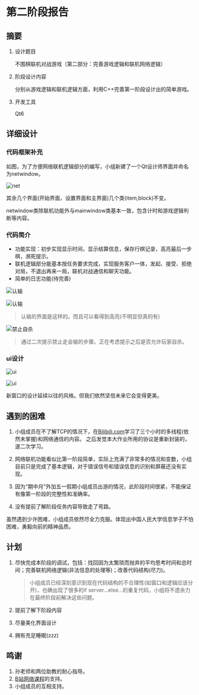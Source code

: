 # 第二阶段报告

## 摘要

1. 设计题目

    不围棋联机对战游戏（第二部分：完善游戏逻辑和联机网络逻辑）

2. 阶段设计内容

    分别从游戏逻辑和联机逻辑方面，利用C++完善第一阶段设计出的简单游戏。

3. 开发工具

    Qt6

## 详细设计

### 代码框架补充

如图，为了方便网络联机逻辑部分的编写，小组新建了一个Qt设计师界面并命名为netwindow。

![net](http://m.qpic.cn/psc?/V13tRFxc0Vxo8W/ruAMsa53pVQWN7FLK88i5ovLm3QE81bYiRIOVcnPJnv9RfVHbK5eZ1OEpZfrI1iUC1WX6lZDmk10XcM38E21FDeAnBfE5RCSZ0uUNENZcuM!/b&bo=DgbmAwAAAAADF98!&rf=viewer_4)

其余几个界面(开始界面，设置界面和主界面)几个类(item,block)不变。

netwindow类除联机功能外与mainwindow类基本一致，包含计时和游戏逻辑判断等内容。

### 代码简介

+ 功能实现：初步实现显示时间，显示结算信息，保存行棋记录，高亮最后一步棋，濒死提示。
+ 联机逻辑部分能基本按任务要求完成，实现服务客户一体，发起、接受、拒绝对局，不退出再来一局，联机对战通信和聊天功能。
+ 简单的日志功能(待完善)
  
![认输](http://m.qpic.cn/psc?/V13tRFxc0Vxo8W/ruAMsa53pVQWN7FLK88i5k3DbhV5.OgTjW3XiL.OrLxvHxvwpo3vOKwpztpc16wLCb3q.49xXTX2v6XtxAffxfbeOEuSvMHsSpDGYbSwa04!/b&bo=0AQ4BAAAAAADB8o!&rf=viewer_4)

![认输](http://m.qpic.cn/psc?/V13tRFxc0Vxo8W/ruAMsa53pVQWN7FLK88i5k3DbhV5.OgTjW3XiL.OrLwoSnonyIkQ.UK3UHHUt6*8VD.JVV4J.c2tKeiXuDQqDdgPIdcFAK3mRh2y0WxkZQk!/b&bo=0AQ4BAAAAAADJ.o!&rf=viewer_4)

>认输的界面是这样的。而且可以看得到高亮(不明显但真的有)

![禁止自杀](http://m.qpic.cn/psc?/V13tRFxc0Vxo8W/ruAMsa53pVQWN7FLK88i5hvzn.V8NPaa.cxR*ibi85OqaqkId752LEknf1zgDCZ1BnhatZJDPaYj8h11GYkueQuEd2VHtlAb2eQ0UN60vFw!/b&bo=0AQ4BAAAAAADB8o!&rf=viewer_4)

>通过二次提示禁止走会输的步骤。正在考虑提示之后是否允许玩家自杀。

### ui设计

![ui](http://m.qpic.cn/psc?/V13tRFxc0Vxo8W/ruAMsa53pVQWN7FLK88i5tspQxvIajo2suae*kYVL0rmpCENCZgSPe*MAD2TyAKUJpaUgaBhO5HdrQDaieJHm8VVri7MBsx2AFe2OrLD8vw!/b&bo=zwQ4BAAAAAADB9U!&rf=viewer_4)

![ui](http://m.qpic.cn/psc?/V13tRFxc0Vxo8W/ruAMsa53pVQWN7FLK88i5hvzn.V8NPaa.cxR*ibi85MsSjxjboASxoMbD3Ehu9q5bbceREo97DZXiJZ5.fP7Ybcd2URdWO6lqXSwvo*Lc4I!/b&bo=0wN2AQAAAAADF5U!&rf=viewer_4)

新窗口的设计延续以往的风格。但我们依然坚信未来它会变得更美。

## 遇到的困难

1. 小组成员在不了解TCP的情况下，在[Bilibili.com](https://space.bilibili.com/39229775?spm_id_from=333.1007.0.0)学习了三个小时的多线程(依然未掌握)和网络通信的内容。
之后发觉本大作业所用的协议是重新封装的，遂二次学习。

2. 网络联机功能看似比第一阶段简单，实际上充满了非常多的情况和变数，小组目前只是完成了基本逻辑，对于错误信号和错误信息的识别和屏蔽还没有实现。

3. 因为“期中月”外加五一假期小组成员出游的情况，此阶段时间很紧，不能保证有像第一阶段的完整性和准确率。

4. 没有提前了解阶段任务内容导致走了弯路。

虽然遇到少许困难，小组成员依然尽全力克服。体现出中国人民大学信息学子不怕困难，勇毅向前的精神品质。

## 计划

1. 尽快完成本阶段的调试，包括：找回因为太繁琐而抛弃的平均思考时间和总时间；完善联机网络逻辑(非法信息的处理等)；改善代码结构(尽力)。
    >小组成员已经深刻意识到现在代码结构的不合理性(如窗口和逻辑应该分开)，也确出现了很多的if server...else...的重复代码，小组将不遗余力在最终阶段前解决这些问题。

2. 提前了解下阶段内容
3. 尽量美化界面设计
4. 拥有充足睡眠(zzz)

## 鸣谢

1. 孙老师和两位助教的耐心指导。
2. [B站网络课程](https://www.bilibili.com/video/BV1GJ411x7h7/?spm_id_from=333.337.search-card.all.click&vd_source=c8d52ccf6d7e05eb450ab56b487731bd/)的支持。
3. 小组成员的互相支持。
